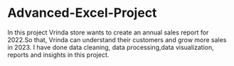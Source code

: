 # Advanced-Excel-Project
In this project Vrinda store wants to create an annual sales report for 2022.So that, Vrinda can understand their customers and grow more sales in 2023.
I have done data cleaning, data processing,data visualization, reports and insights in this project.
